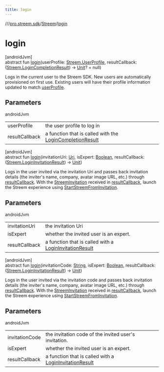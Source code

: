 ```yaml
---
title: login
---
```

//[<root>](../../../index.html)/[pro.streem.sdk](../index.html)/[Streem](index.html)/[login](login.html)



# login



[androidJvm]\
abstract fun [login](login.html)(userProfile: [Streem.UserProfile](-user-profile/index.html), resultCallback: ([Streem.LoginCompletionResult](-login-completion-result/index.html)) -&gt; [Unit](https://kotlinlang.org/api/latest/jvm/stdlib/kotlin/-unit/index.html)? = null)



Logs in the current user to the Streem SDK. New users are automatically provisioned on first use. Existing users will have their profile information updated to match [userProfile](login.html).



## Parameters


androidJvm

| | |
|---|---|
| userProfile | the user profile to log in |
| resultCallback | a function that is called with the [LoginCompletionResult](-login-completion-result/index.html) |





[androidJvm]\
abstract fun [login](login.html)(invitationUri: [Uri](https://developer.android.com/reference/kotlin/android/net/Uri.html), isExpert: [Boolean](https://kotlinlang.org/api/latest/jvm/stdlib/kotlin/-boolean/index.html), resultCallback: ([Streem.LoginInvitationResult](-login-invitation-result/index.html)) -&gt; [Unit](https://kotlinlang.org/api/latest/jvm/stdlib/kotlin/-unit/index.html))



Logs in the user invited via the invitation Uri and passes back invitation details (the inviter's name, company, avatar image URL, etc.) through [resultCallback](login.html). With the [StreemInvitation](-streem-invitation/index.html) received in [resultCallback](login.html), launch the Streem experience using [StartStreemFromInvitation](../-start-streem-from-invitation/index.html).



## Parameters


androidJvm

| | |
|---|---|
| invitationUri | the invitation Uri |
| isExpert | whether the invited user is an expert. |
| resultCallback | a function that is called with a [LoginInvitationResult](-login-invitation-result/index.html) |





[androidJvm]\
abstract fun [login](login.html)(invitationCode: [String](https://kotlinlang.org/api/latest/jvm/stdlib/kotlin/-string/index.html), isExpert: [Boolean](https://kotlinlang.org/api/latest/jvm/stdlib/kotlin/-boolean/index.html), resultCallback: ([Streem.LoginInvitationResult](-login-invitation-result/index.html)) -&gt; [Unit](https://kotlinlang.org/api/latest/jvm/stdlib/kotlin/-unit/index.html))



Logs in the user invited via the invitation code and passes back invitation details (the inviter's name, company, avatar image URL, etc.) through [resultCallback](login.html). With the [StreemInvitation](-streem-invitation/index.html) received in [resultCallback](login.html), launch the Streem experience using [StartStreemFromInvitation](../-start-streem-from-invitation/index.html).



## Parameters


androidJvm

| | |
|---|---|
| invitationCode | the invitation code of the invited user's invitation. |
| isExpert | whether the invited user is an expert. |
| resultCallback | a function that is called with a [LoginInvitationResult](-login-invitation-result/index.html) |




